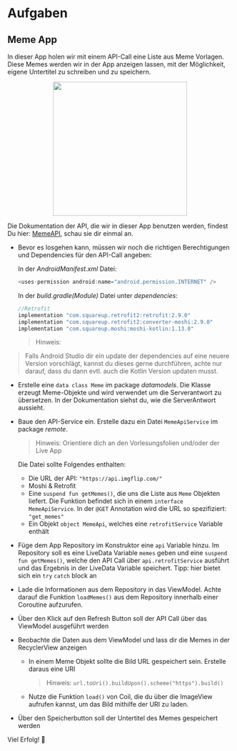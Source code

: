 # Aufgaben
## Meme App
In dieser App holen wir mit einem API-Call eine Liste aus Meme Vorlagen. Diese Memes werden wir in der App anzeigen lassen, mit der Möglichkeit, eigene Untertitel zu schreiben und zu speichern. 
<p align="center">
<img height="300" src="https://user-images.githubusercontent.com/101095654/228517427-c1e951b1-3c5f-4d8e-ae60-1da70b679dfe.png">
</p>

Die Dokumentation der API, die wir in dieser App benutzen werden, findest Du hier: [MemeAPI](https://imgflip.com/api), schau sie dir einmal an.

* Bevor es losgehen kann, müssen wir noch die richtigen Berechtigungen und Dependencies für den API-Call angeben:
  
  In der *AndroidManifest.xml* Datei:
  ```kotlin
  <uses-permission android:name="android.permission.INTERNET" />
  ```
  
  In der *build.gradle(Module)* Datei unter *dependencies*:
  
  ```kotlin
  //Retrofit
  implementation "com.squareup.retrofit2:retrofit:2.9.0"
  implementation "com.squareup.retrofit2:converter-moshi:2.9.0"
  implementation "com.squareup.moshi:moshi-kotlin:1.13.0"
  ```
  
  > Hinweis: 
 > Falls Android Studio dir ein update der dependencies auf eine neuere Version vorschlägt, kannst du dieses gerne durchführen, achte nur darauf, dass du dann evtl. auch die Kotlin Version updaten musst.
 
* Erstelle eine `data class Meme` im package *datamodels*. Die Klasse erzeugt Meme-Objekte und wird verwendet um die Serverantwort zu übersetzen. In der Dokumentation siehst du, wie die ServerAntwort aussieht.

* Baue den API-Service ein. Erstelle dazu ein Datei `MemeApiService` im package *remote*.
  > Hinweis: 
  > Orientiere dich an den Vorlesungsfolien und/oder der Live App
  
  Die Datei sollte Folgendes enthalten:
  * Die URL der API: ` "https://api.imgflip.com/" `
  * Moshi & Retrofit
  * Eine `suspend fun getMemes()`, die uns die Liste aus `Meme` Objekten liefert. Die Funktion befindet sich in einem `interface MemeApiService`. In der `@GET` Annotation wird die URL so spezifiziert:  
    ` "get_memes" `
  * Ein Objekt `object MemeApi`, welches eine `retrofitService` Variable enthält

* Füge dem App Repository im Konstruktor eine `api` Variable hinzu. Im Repository soll es eine LiveData Variable `memes` geben und eine `suspend fun getMemes()`, welche den API Call über `api.retrofitService` ausführt und das Ergebnis in der LiveData Variable speichert.
  Tipp: hier bietet sich ein `try` `catch` block an
  
* Lade die Informationen aus dem Repository in das ViewModel. Achte darauf die Funktion `loadMemes()` aus dem Repository innerhalb einer Coroutine aufzurufen.

* Über den Klick auf den Refresh Button soll der API Call über das ViewModel ausgeführt werden

* Beobachte die Daten aus dem ViewModel und lass dir die Memes in der RecyclerView anzeigen
  * In einem Meme Objekt sollte die Bild URL gespeichert sein. Erstelle daraus eine URI
    > Hinweis: `url.toUri().buildUpon().scheme("https").build()`
  * Nutze die Funktion `load()` von Coil, die du über die ImageView aufrufen kannst, um das Bild mithilfe der URI zu laden.
  
* Über den Speicherbutton soll der Untertitel des Memes gespeichert werden

Viel Erfolg! 🚀

